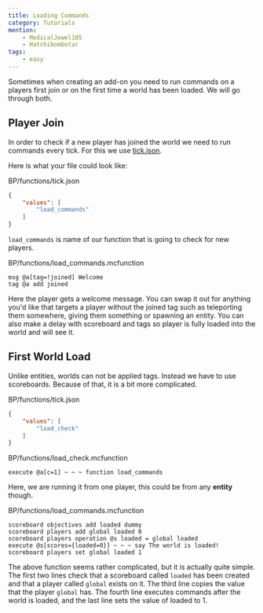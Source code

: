 ```yaml
---
title: Loading Commands
category: Tutorials
mention:
    - MedicalJewel105
    - Hatchibombotar
tags:
    - easy
---
```


Sometimes when creating an add-on you need to run commands on a players first join or on the first time a world has been loaded. We will go through both.

## Player Join
In order to check if a new player has joined the world we need to run commands every tick. For this we use [tick.json](/commands/mcfunction.html#creating-tick-json).

Here is what your file could look like: 

<CodeHeader>BP/functions/tick.json</CodeHeader>

```json
{
    "values": [
        "load_commands"
    ]
}
```
`load_commands` is name of our function that is going to check for new players.

<CodeHeader>BP/functions/load_commands.mcfunction</CodeHeader>

```
msg @a[tag=!joined] Welcome
tag @a add joined
```

Here the player gets a welcome message. You can swap it out for anything you'd like that targets a player without the joined tag such as teleporting them somewhere, giving them something or spawning an entity. You can also make a delay with scoreboard and tags so player is fully loaded into the world and will see it.

## First World Load

Unlike entities, worlds can not be applied tags. Instead we have to use scoreboards. Because of that, it is a bit more complicated.

<CodeHeader>BP/functions/tick.json</CodeHeader>

```json
{
    "values": [
        "load_check"
    ]
}
```

<CodeHeader>BP/functions/load_check.mcfunction</CodeHeader>

```
execute @a[c=1] ~ ~ ~ function load_commands
```

Here, we are running it from one player, this could be from any **entity** though.

<CodeHeader>BP/functions/load_commands.mcfunction</CodeHeader>

```
scoreboard objectives add loaded dummy
scoreboard players add global loaded 0
scoreboard players operation @s loaded = global loaded
execute @s[scores={loaded=0}] ~ ~ ~ say The world is loaded!
scoreboard players set global loaded 1
```

The above function seems rather complicated, but it is actually quite simple. The first two lines check that a scoreboard called `loaded` has been created and that a player called `global` exists on it. The third line copies the value that the player `global` has. The fourth line executes commands after the world is loaded, and the last line sets the value of loaded to 1.

